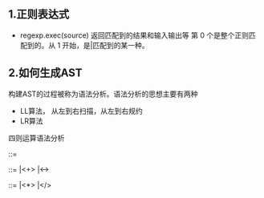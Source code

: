 ## 1.正则表达式
- regexp.exec(source) 返回匹配到的结果和输入输出等 第 0 个是整个正则匹配到的。从 1 开始，是|匹配到的某一种。

## 2.如何生成AST
构建AST的过程被称为语法分析。语法分析的思想主要有两种
- LL算法， 从左到右扫描，从左到右规约
- LR算法

四则运算语法分析
<!-- 表达式相当于一个加法表达式和一个结束符 -->
<Expression> ::=
	<AdditiveExpression><EOF>

<!-- 加法表达式相当于一个乘法表达式或两个加法表达式相加或两个加法表达式相减 -->
<AdditiveExpression> ::=
	<MultiplicativeExpression>
	|<AdditiveExpression><+><AdditiveExpression>
	|<AdditiveExpression><-><AdditiveExpression>

<!-- 乘（除）法表达式相当于一个数字或一个乘（除）法表达式乘以数字或一个乘（除）法表达式除以数字 -->
<MultiplicativeExpression> ::=
	<Number>
	|<MultiplicativeExpression><*><Number>
	|<MultiplicativeExpression></><Number>